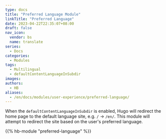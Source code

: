```yaml
---
type: docs
title: "Preferred Language Module"
linkTitle: "Preferred Language"
date: 2023-04-22T22:35:07+08:00
draft: false
nav_icon:
  vendor: bs
  name: translate
series:
  - Docs
categories:
  - Modules
tags:
  - Multilingual
  - defaultContentLanguageInSubdir
images:
authors:
  - HB
aliases:
  - /en/docs/modules/user-experience/preferred-language/
---
```


When the `defaultContentLanguageInSubdir` is enabled, Hugo will redirect the home page to the default language site, e.g. `/` -> `/en/`. This module will attempt to redirect the site based on the user's preferred language.

<!--more-->

{{% hb-module "preferred-language" %}}
